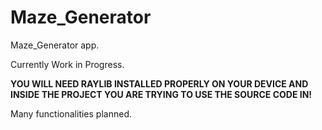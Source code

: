 # Maze_Generator
Maze_Generator app.

Currently Work in Progress.

**YOU WILL NEED RAYLIB INSTALLED PROPERLY ON YOUR DEVICE AND INSIDE THE PROJECT YOU ARE TRYING TO USE THE SOURCE CODE IN!**

Many functionalities planned.
